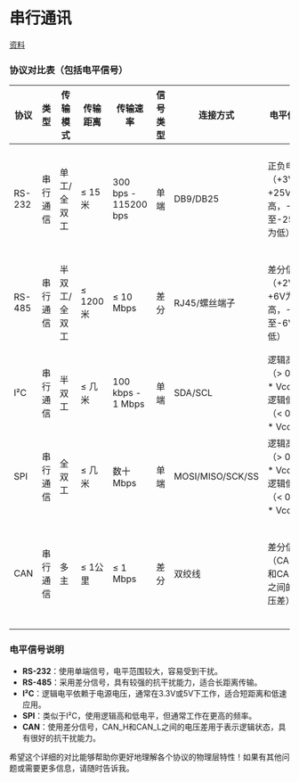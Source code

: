 # 串行通讯

[资料](https://zh.wikipedia.org/wiki/%E4%B8%B2%E8%A1%8C%E9%80%9A%E4%BF%A1#%E5%A4%96%E9%83%A8%E9%93%BE%E6%8E%A5)



### 协议对比表（包括电平信号）

| 协议   | 类型     | 传输模式      | 传输距离 | 传输速率             | 信号类型 | 连接方式         | 电平信号                                     | 优点                         | 缺点                         | 应用场景             |
| ------ | -------- | ------------- | -------- | -------------------- | -------- | ---------------- | -------------------------------------------- | ---------------------------- | ---------------------------- | -------------------- |
| RS-232 | 串行通信 | 单工/全双工   | ≤ 15米   | 300 bps - 115200 bps | 单端     | DB9/DB25         | 正负电平（+3V至+25V为高，-3V至-25V为低）     | 简单易用，广泛支持           | 距离短，易受干扰，点对点连接 | 计算机与外设连接     |
| RS-485 | 串行通信 | 半双工/全双工 | ≤ 1200米 | ≤ 10 Mbps            | 差分     | RJ45/螺丝端子    | 差分信号（+2V至+6V为高，-2V至-6V为低）       | 支持多点，长距离，抗干扰     | 硬件复杂，需要终端电阻       | 工业自动化，远程控制 |
| I²C    | 串行通信 | 半双工        | ≤ 几米   | 100 kbps - 1 Mbps    | 单端     | SDA/SCL          | 逻辑高（> 0.7 * Vcc），逻辑低（< 0.3 * Vcc） | 简单接线，支持多个设备       | 速度较低，距离限制           | 低速设备连接         |
| SPI    | 串行通信 | 全双工        | ≤ 几米   | 数十 Mbps            | 单端     | MOSI/MISO/SCK/SS | 逻辑高（> 0.6 * Vcc），逻辑低（< 0.3 * Vcc） | 高速传输，简单硬件实现       | 需要多条线，不支持多主       | 存储器、传感器连接   |
| CAN    | 串行通信 | 多主          | ≤ 1公里  | ≤ 1 Mbps             | 差分     | 双绞线           | 差分信号（CAN_H和CAN_L之间的电压差）         | 抗干扰强，灵活性高，可靠性高 | 硬件复杂，需要专用控制器     | 汽车电子，工业自动化 |

### 电平信号说明

- **RS-232**：使用单端信号，电平范围较大，容易受到干扰。
- **RS-485**：采用差分信号，具有较强的抗干扰能力，适合长距离传输。
- **I²C**：逻辑电平依赖于电源电压，通常在3.3V或5V下工作，适合短距离和低速应用。
- **SPI**：类似于I²C，使用逻辑高和低电平，但通常工作在更高的频率。
- **CAN**：使用差分信号，CAN_H和CAN_L之间的电压差用于表示逻辑状态，具有很好的抗干扰能力。

希望这个详细的对比能够帮助你更好地理解各个协议的物理层特性！如果有其他问题或需要更多信息，请随时告诉我。